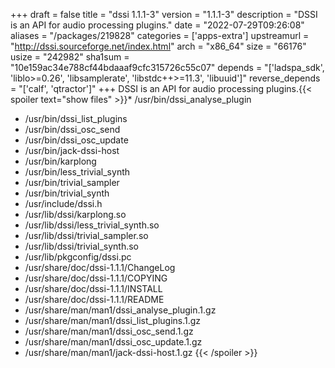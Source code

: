 +++
draft = false
title = "dssi 1.1.1-3"
version = "1.1.1-3"
description = "DSSI is an API for audio processing plugins."
date = "2022-07-29T09:26:08"
aliases = "/packages/219828"
categories = ['apps-extra']
upstreamurl = "http://dssi.sourceforge.net/index.html"
arch = "x86_64"
size = "66176"
usize = "242982"
sha1sum = "10e159ac34e788cf44bdaaaf9cfc315726c55c07"
depends = "['ladspa_sdk', 'liblo>=0.26', 'libsamplerate', 'libstdc++>=11.3', 'libuuid']"
reverse_depends = "['calf', 'qtractor']"
+++
DSSI is an API for audio processing plugins.{{< spoiler text="show files" >}}* /usr/bin/dssi_analyse_plugin
* /usr/bin/dssi_list_plugins
* /usr/bin/dssi_osc_send
* /usr/bin/dssi_osc_update
* /usr/bin/jack-dssi-host
* /usr/bin/karplong
* /usr/bin/less_trivial_synth
* /usr/bin/trivial_sampler
* /usr/bin/trivial_synth
* /usr/include/dssi.h
* /usr/lib/dssi/karplong.so
* /usr/lib/dssi/less_trivial_synth.so
* /usr/lib/dssi/trivial_sampler.so
* /usr/lib/dssi/trivial_synth.so
* /usr/lib/pkgconfig/dssi.pc
* /usr/share/doc/dssi-1.1.1/ChangeLog
* /usr/share/doc/dssi-1.1.1/COPYING
* /usr/share/doc/dssi-1.1.1/INSTALL
* /usr/share/doc/dssi-1.1.1/README
* /usr/share/man/man1/dssi_analyse_plugin.1.gz
* /usr/share/man/man1/dssi_list_plugins.1.gz
* /usr/share/man/man1/dssi_osc_send.1.gz
* /usr/share/man/man1/dssi_osc_update.1.gz
* /usr/share/man/man1/jack-dssi-host.1.gz
{{< /spoiler >}}